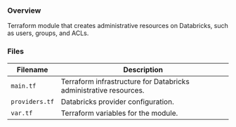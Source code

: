 ### Overview

Terraform module that creates administrative resources on Databricks, such as users, groups, and ACLs.

### Files

| Filename       | Description                                                       |
|----------------|-------------------------------------------------------------------|
| `main.tf`      | Terraform infrastructure for Databricks administrative resources. |
| `providers.tf` | Databricks provider configuration.                                |
| `var.tf`       | Terraform variables for the module.                               |